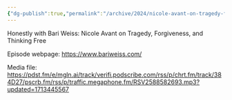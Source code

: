 ```yaml
---
{"dg-publish":true,"permalink":"/archive/2024/nicole-avant-on-tragedy-forgiveness-and-thinking-free/","tags":["podcast"],"created":"2024-04-18T11:59:38","updated":"2024-04-18 11:59:53 am"}
---
```



Honestly with Bari Weiss: Nicole Avant on Tragedy, Forgiveness, and Thinking Free

Episode webpage: https://www.bariweiss.com/

Media file: https://pdst.fm/e/mgln.ai/track/verifi.podscribe.com/rss/p/chrt.fm/track/384D27/pscrb.fm/rss/p/traffic.megaphone.fm/RSV2588582693.mp3?updated=1713445567